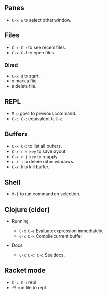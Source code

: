 ## Panes
- `C-x o` to select other window.

## Files
- `C-x C-r` to see recent files.
- `C-x C-f` to open files.

### Dired

- `C-x d` to start.
- `m` mark a file.
- `D` delete file.

## REPL
- `M-p` goes to previous command.
- `C-c C-c` equivalent to `C-c`.

## Buffers

- `C-x C-b` to list all buffers.
- `C-x r w key` to save layout.
- `C-x r j key` to reapply.
- `C-x 1` to delete other windows.
- `C-x k` to kill buffer.

## Shell

- `M-|` to run command on selection.

## Clojure (cider)

- Running
  - `C-x C-e` Evaluate expression immediately.
  - `C-c C-k` Compile current buffer.
  
- Docs
  - `C-c C-d C-d` See docs.
  
## Racket mode

- `C-c C-z` repl
- `f5` run file to repl

